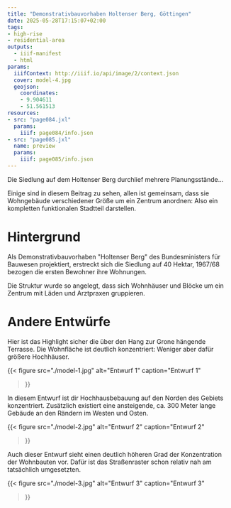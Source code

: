 ```yaml
---
title: "Demonstrativbauvorhaben Holtenser Berg, Göttingen"
date: 2025-05-28T17:15:07+02:00
tags:
- high-rise
- residential-area
outputs:
  - iiif-manifest
  - html
params:
  iiifContext: http://iiif.io/api/image/2/context.json
  cover: model-4.jpg
  geojson:
    coordinates:
    - 9.904611
    - 51.561513
resources:
- src: "page084.jxl"
  params:
    iiif: page084/info.json
- src: "page085.jxl"
  name: preview
  params:
    iiif: page085/info.json
---
```


Die Siedlung auf dem Holtenser Berg durchlief mehrere Planungsstände...
<!--more-->
Einige sind in diesem Beitrag zu sehen, allen ist gemeinsam, dass sie Wohngebäude verschiedener Größe um ein Zentrum anordnen: Also ein kompletten funktionalen Stadtteil darstellen.

# Hintergrund
Als Demonstrativbauvorhaben "Holtenser Berg" des Bundesministers für Bauwesen projektiert, erstreckt sich die Siedlung auf 40 Hektar, 1967/68 bezogen die ersten Bewohner ihre Wohnungen.

Die Struktur wurde so angelegt, dass sich Wohnhäuser und Blöcke um ein Zentrum mit Läden und Arztpraxen gruppieren.

# Andere Entwürfe

Hier ist das Highlight sicher die über den Hang zur Grone hängende Terrasse. Die Wohnfläche ist deutlich konzentriert: Weniger aber dafür größere Hochhäuser.

{{< figure
  src="./model-1.jpg"
  alt="Entwurf 1"
  caption="Entwurf 1"
>}}

In diesem Entwurf ist dir Hochhausbebauung auf den Norden des Gebiets konzentriert. Zusätzlich existiert eine ansteigende, ca. 300 Meter lange Gebäude an den Rändern im Westen und Osten.

{{< figure
  src="./model-2.jpg"
  alt="Entwurf 2"
  caption="Entwurf 2"
>}}

Auch dieser Entwurf sieht einen deutlich höheren Grad der Konzentration der Wohnbauten vor. Dafür ist das Straßenraster schon relativ nah am tatsächlich umgesetzten.

{{< figure
  src="./model-3.jpg"
  alt="Entwurf 3"
  caption="Entwurf 3"
>}}
